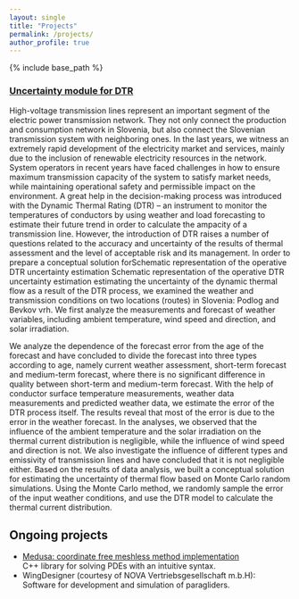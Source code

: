 ```yaml
---
layout: single
title: "Projects"
permalink: /projects/
author_profile: true
---
```


{% include base_path %}

### <a target="_blank" href="https://e6.ijs.si/ParallelAndDistributedSystems/projects/eles_mn/"> Uncertainty module for DTR</a>

High-voltage transmission lines represent an important segment of the electric power transmission network. They not only connect the production and consumption network in Slovenia, but also connect the Slovenian transmission system with neighboring ones. In the last years, we witness an extremely rapid development of the electricity market and services, mainly due to the inclusion of renewable electricity resources in the network. System operators in recent years have faced challenges in how to ensure maximum transmission capacity of the system to satisfy market needs, while maintaining operational safety and permissible impact on the environment. A great help in the decision-making process was introduced with the Dynamic Thermal Rating (DTR) – an instrument to monitor the temperatures of conductors by using weather and load forecasting to estimate their future trend in order to calculate the ampacity of a transmission line. However, the introduction of DTR raises a number of questions related to the accuracy and uncertainty of the results of thermal assessment and the level of acceptable risk and its management. In order to prepare a conceptual solution forSchematic representation of the operative DTR uncertainty estimation Schematic representation of the operative DTR uncertainty estimation estimating the uncertainty of the dynamic thermal flow as a result of the DTR process, we examined the weather and transmission conditions on two locations (routes) in Slovenia: Podlog and Bevkov vrh. We first analyze the measurements and forecast of weather variables, including ambient temperature, wind speed and direction, and solar irradiation.

We analyze the dependence of the forecast error from the age of the forecast and have concluded to divide the forecast into three types according to age, namely current weather assessment, short-term forecast and medium-term forecast, where there is no significant difference in quality between short-term and medium-term forecast. With the help of conductor surface temperature measurements, weather data measurements and predicted weather data, we estimate the error of the DTR process itself. The results reveal that most of the error is due to the error in the weather forecast. In the analyses, we observed that the influence of the ambient temperature and the solar irradiation on the thermal current distribution is negligible, while the influence of wind speed and direction is not. We also investigate the influence of different types and emissivity of transmission lines and have concluded that it is not negligible either. Based on the results of data analysis, we built a conceptual solution for estimating the uncertainty of thermal flow based on Monte Carlo random simulations. Using the Monte Carlo method, we randomly sample the error of the input weather conditions, and use the DTR model to calculate the thermal current distribution.


## Ongoing projects

- [Medusa: coordinate free meshless method implementation](http://e6.ijs.si/medusa/)
    <br>C++ library for solving PDEs with an intuitive syntax.
- WingDesigner (courtesy of NOVA Vertriebsgesellschaft m.b.H):
    <br>Software for development and simulation of paragliders.
